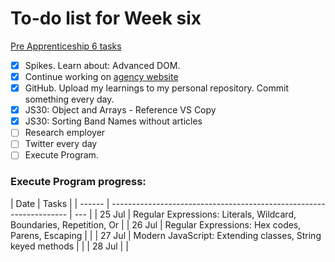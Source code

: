 # To-do list for Week six

[Pre Apprenticeship 6 tasks](https://learn.foundersandcoders.com/course/syllabus/pre-app-6/schedule/)

- [x] Spikes. Learn about: Advanced DOM.
- [x] Continue working on [agency website](https://learn.foundersandcoders.com/course/syllabus/pre-app-6/project/)
- [x] GitHub. Upload my learnings to my personal repository. Commit something every day.
- [x] JS30: Object and Arrays - Reference VS Copy
- [x] JS30: Sorting Band Names without articles
- [ ] Research employer
- [ ] Twitter every day
- [ ] Execute Program.

### Execute Program progress:

| Date   | Tasks                                                               |
| ------ | ------------------------------------------------------------------- | --- |
| 25 Jul | Regular Expressions: Literals, Wildcard, Boundaries, Repetition, Or |
| 26 Jul | Regular Expressions: Hex codes, Parens, Escaping                    |     |
| 27 Jul | Modern JavaScript: Extending classes, String keyed methods          |     |
| 28 Jul |                                                                     |
